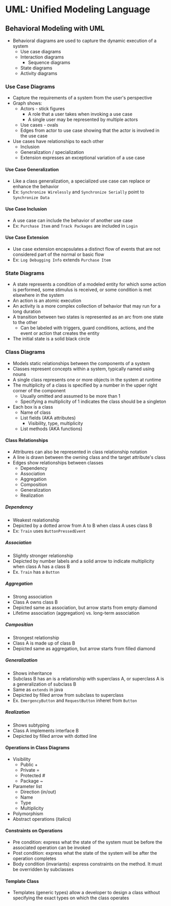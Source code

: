 # UML: Unified Modeling Language
## Behavioral Modeling with UML
* Behavioral diagrams are used to capture the dynamic execution of a system
  * Use case diagrams
  * Interaction diagrams
    * Sequence diagrams
  * State diagrams
  * Activity diagrams
### Use Case Diagrams
* Capture the requirements of a system from the user's perspective
* Graph shows:
  * Actors - stick figures
    * A role that a user takes when invoking a use case
    * A single user may be represented by multiple actors
  * Use cases - ovals
  * Edges from actor to use case showing that the actor is involved in the use case
* Use cases have relationships to each other
  * Inclusion
  * Generalization / specialization
  * Extension expresses an exceptional variation of a use case
#### Use Case Generalization
* Like a class generalization, a specialized use case can replace or enhance the behavior
* Ex: `Synchronize Wirelessly` and `Synchronize Serially` point to `Synchronize Data`
#### Use Case Inclusion
* A use case can include the behavior of another use case
* Ex: `Purchase Item` and `Track Packages` are included in `Login`
#### Use Case Extension
* Use case extension encapsulates a distinct flow of events that are not considered part of the normal or basic flow
* Ex: `Log Debugging Info` extends `Purchase Item`
### State Diagrams
* A state represents a condition of a modeled entity for which some action is performed, some stimulus is received, or some condition is met elsewhere in the system
* An action is an atomic execution
* An activity is a more complex collection of behavior that may run for a long duration
* A transition between two states is represented as an arc from one state to the other
  * Can be labeled with triggers, guard conditions, actions, and the event or action that creates the entity
* The initial state is a solid black circle
### Class Diagrams
* Models static relationships between the components of a system
* Classes represent concepts within a system, typically named using nouns
* A single class represents one or more objects in the system at runtime
* The multiplicity of a class is specified by a number in the upper right corner of the component
  * Usually omitted and assumed to be more than 1
  * Specifying a multiplicity of 1 indicates the class should be a singleton
* Each box is a class
  * Name of class
  * List fields (AKA attributes)
    * Visibility, type, multiplicity
  * List methods (AKA functions)
#### Class Relationships
* Attribures can also be represented in class relationship notation
* A line is drawn between the owning class and the target attribute's class
* Edges show relationships between classes
  * Dependency
  * Association
  * Aggregation
  * Composition
  * Generalization
  * Realization
##### Dependency
* Weakest realationship
* Depicted by a dotted arrow from A to B when class A uses class B
* Ex: `Train` uses `ButtonPressedEvent`
##### Association
* Slightly stronger relationship
* Depicted by number labels and a solid arrow to indicate multiplicity when class A has a class B
* Ex. `Train` has a `Button`
##### Aggregation
* Strong association
* Class A owns class B
* Depicted same as association, but arrow starts from empty diamond
* Lifetime association (aggregation) vs. long-term association 
##### Composition
* Strongest relationship
* Class A is made up of class B
* Depicted same as aggregation, but arrow starts from filled diamond
##### Generalization
* Shows inheritance
* Subclass B has an is a relationship with superclass A, or superclass A is a generalization of subclass B
* Same as `extends` in java
* Depicted by filled arrow from subclass to superclass
* Ex. `EmergencyButton` and `RequestButton` inheret from `Button`
##### Realization
* Shows subtyping
* Class A implements interface B
* Depicted by filled arrow with dotted line
#### Operations in Class Diagrams
* Visibility
  * Public + 
  * Private =
  * Protected #
  * Package ~
* Parameter list
  * Direction (in/out)
  * Name
  * Type
  * Multiplicity
* Polymorphism
* Abstract operations (italics)
#### Constraints on Operations
* Pre condition: express what the state of the system must be before the associated operation can be invoked
* Post condition: express what the state of the system will be after the operation completes
* Body condition (invariants):  express constraints on the method. It must be overridden by subclasses
#### Template Class
* Templates (generic types) allow a developer to design a class without specifying the exact types on which the class operates
###
